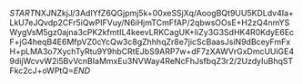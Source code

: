 $START$NXJNZkjJ/3AdIYfZ6QGjpmj5k+00xeSSjXq/AoogBQt9UU5KDLdv4Ia+LkU7eJQvdp2CFr5iQwPIFVuy/N6iHjmTCmFfAP/2qbwsOOsE+H2zQ4nmYSWygVsM5gz0ajna3cPK2kfmtIL4keevLRKCagUK+IiZy3G3SdHK4R0KdyE6EcF+jG4heqB4E6MfpVZ0cYcQw3c8gZhhhqZr8e7jicScBaasJsiN9dBceyFmFxH+pLMA3o7XychTyRtu9Y9hbCRtEJbS9ARP7w+dF7zXAWVrGxDmcUUiGE49dijWcvvW2i5BvVcnBIaMmxEu3NVWay4ReNcFhJsfbqZ3r2/2UzdyIuBhqSTFkc2cJ+oWPtQ=$END$